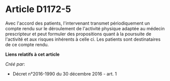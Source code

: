 # Article D1172-5

Avec l'accord des patients, l'intervenant transmet périodiquement un compte rendu sur le déroulement de l'activité physique
adaptée au médecin prescripteur et peut formuler des propositions quant à la poursuite de l'activité et aux risques inhérents
à celle ci. Les patients sont destinataires de ce compte rendu.

**Liens relatifs à cet article**

_Créé par_:

  - Décret n°2016-1990 du 30 décembre 2016 - art. 1
